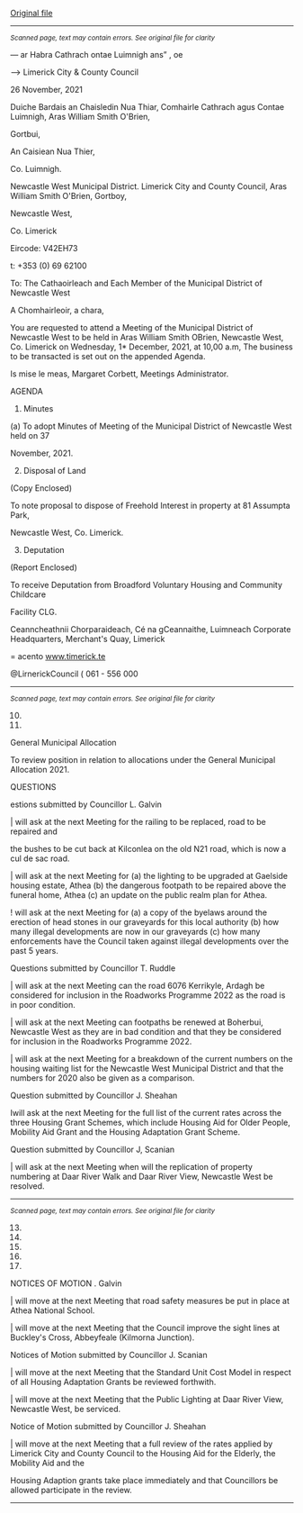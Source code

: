 [Original file](https://www.limerick.ie/sites/default/files/media/documents/2021-11/00-2021-12-01-agenda-december-.pdf)

---
*<small>Scanned page, text may contain errors. See original file for clarity</small>*  

_—_ ar Habra Cathrach
ontae Luimnigh
ans” , oe

—> Limerick City
& County Council

26 November, 2021

Duiche Bardais an Chaisledin Nua Thiar,
Comhairle Cathrach agus Contae Luimnigh,
Aras William Smith O'Brien,

Gortbui,

An Caisiean Nua Thier,

Co. Luimnigh.

Newcastle West Municipal District.
Limerick City and County Council,
Aras William Smith O'Brien,
Gortboy,

Newcastle West,

Co. Limerick

Eircode: V42EH73

t: +353 (0) 69 62100

To: The Cathaoirleach and Each Member of the Municipal District of Newcastle West

A Chomhairleoir, a chara,

You are requested to attend a Meeting of the Municipal District of Newcastle West to be held
in Aras William Smith OBrien, Newcastle West, Co. Limerick on Wednesday, 1* December,
2021, at 10,00 a.m, The business to be transacted is set out on the appended Agenda.

Is mise le meas,
Margaret Corbett,
Meetings Administrator.

AGENDA

1. Minutes

(a) To adopt Minutes of Meeting of the Municipal District of Newcastle West held on 37

November, 2021.

2. Disposal of Land

(Copy Enclosed)

To note proposal to dispose of Freehold Interest in property at 81 Assumpta Park,

Newcastle West, Co. Limerick.

3. Deputation

(Report Enclosed)

To receive Deputation from Broadford Voluntary Housing and Community Childcare

Facility CLG.

Ceanncheathnii Chorparaideach, Cé na gCeannaithe, Luimneach
Corporate Headquarters, Merchant's Quay, Limerick

= acento
www.timerick.te

@LirnerickCouncil
( 061 - 556 000


---
*<small>Scanned page, text may contain errors. See original file for clarity</small>*  

10.

11.

General Municipal Allocation

To review position in relation to allocations under the General Municipal Allocation
2021.

QUESTIONS

estions submitted by Councillor L. Galvin

| will ask at the next Meeting for the railing to be replaced, road to be repaired and

the bushes to be cut back at Kilconlea on the old N21 road, which is now a cul de sac
road.

| will ask at the next Meeting for (a) the lighting to be upgraded at Gaelside housing
estate, Athea (b) the dangerous footpath to be repaired above the funeral home,
Athea (c) an update on the public realm plan for Athea.

! will ask at the next Meeting for (a) a copy of the byelaws around the erection of
head stones in our graveyards for this local authority (b) how many illegal
developments are now in our graveyards (c) how many enforcements have the
Council taken against illegal developments over the past 5 years.

Questions submitted by Councillor T. Ruddle

| will ask at the next Meeting can the road 6076 Kerrikyle, Ardagh be considered for
inclusion in the Roadworks Programme 2022 as the road is in poor condition.

| will ask at the next Meeting can footpaths be renewed at Boherbui, Newcastle
West as they are in bad condition and that they be considered for inclusion in the
Roadworks Programme 2022.

| will ask at the next Meeting for a breakdown of the current numbers on the
housing waiting list for the Newcastle West Municipal District and that the numbers
for 2020 also be given as a comparison.

Question submitted by Councillor J. Sheahan

Iwill ask at the next Meeting for the full list of the current rates across the three
Housing Grant Schemes, which include Housing Aid for Older People, Mobility Aid
Grant and the Housing Adaptation Grant Scheme.

Question submitted by Councillor J, Scanian

| will ask at the next Meeting when will the replication of property numbering at
Daar River Walk and Daar River View, Newcastle West be resolved.


---
*<small>Scanned page, text may contain errors. See original file for clarity</small>*  

13.

14.

15.

16.

17.

NOTICES OF MOTION
. Galvin

| will move at the next Meeting that road safety measures be put in place at Athea
National School.

| will move at the next Meeting that the Council improve the sight lines at Buckley's
Cross, Abbeyfeale (Kilmorna Junction).

Notices of Motion submitted by Councillor J. Scanian

| will move at the next Meeting that the Standard Unit Cost Model in respect of all
Housing Adaptation Grants be reviewed forthwith.

| will move at the next Meeting that the Public Lighting at Daar River View, Newcastle
West, be serviced.

Notice of Motion submitted by Councillor J. Sheahan

| will move at the next Meeting that a full review of the rates applied by Limerick City
and County Council to the Housing Aid for the Elderly, the Mobility Aid and the

Housing Adaption grants take place immediately and that Councillors be allowed
participate in the review.


---
